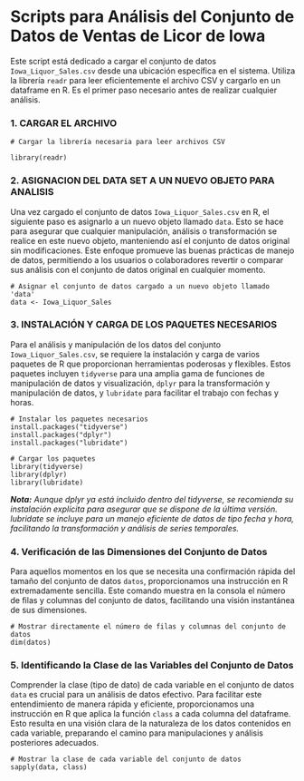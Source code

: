 # Scripts para Análisis del Conjunto de Datos de Ventas de Licor de Iowa

Este script está dedicado a cargar el conjunto de datos `Iowa_Liquor_Sales.csv` desde una ubicación específica en el sistema. Utiliza la librería `readr` para leer eficientemente el archivo CSV y cargarlo en un dataframe en R. Es el primer paso necesario antes de realizar cualquier análisis.

### 1. CARGAR EL ARCHIVO
```
# Cargar la librería necesaria para leer archivos CSV

library(readr)
```

### 2. ASIGNACION DEL DATA SET A UN NUEVO OBJETO PARA ANALISIS
Una vez cargado el conjunto de datos `Iowa_Liquor_Sales.csv` en R, el siguiente paso es asignarlo a un nuevo objeto llamado `data`. Esto se hace para asegurar que cualquier manipulación, análisis o transformación se realice en este nuevo objeto, manteniendo así el conjunto de datos original sin modificaciones. Este enfoque promueve las buenas prácticas de manejo de datos, permitiendo a los usuarios o colaboradores revertir o comparar sus análisis con el conjunto de datos original en cualquier momento.

```
# Asignar el conjunto de datos cargado a un nuevo objeto llamado 'data'
data <- Iowa_Liquor_Sales
```

### 3. INSTALACIÓN Y CARGA DE LOS PAQUETES NECESARIOS

Para el análisis y manipulación de los datos del conjunto `Iowa_Liquor_Sales.csv`, se requiere la instalación y carga de varios paquetes de R que proporcionan herramientas poderosas y flexibles. Estos paquetes incluyen `tidyverse` para una amplia gama de funciones de manipulación de datos y visualización, `dplyr` para la transformación y manipulación de datos, y `lubridate` para facilitar el trabajo con fechas y horas.

```
# Instalar los paquetes necesarios
install.packages("tidyverse")
install.packages("dplyr")
install.packages("lubridate")

# Cargar los paquetes
library(tidyverse)
library(dplyr)
library(lubridate)
```
***Nota:***
*Aunque dplyr ya está incluido dentro del tidyverse, se recomienda su instalación explícita para asegurar que se dispone de la última versión. lubridate se incluye para un manejo eficiente de datos de tipo fecha y hora, facilitando la transformación y análisis de series temporales.*

### 4. Verificación de las Dimensiones del Conjunto de Datos

Para aquellos momentos en los que se necesita una confirmación rápida del tamaño del conjunto de datos `datos`, proporcionamos una instrucción en R extremadamente sencilla. Este comando muestra en la consola el número de filas y columnas del conjunto de datos, facilitando una visión instantánea de sus dimensiones.

```
# Mostrar directamente el número de filas y columnas del conjunto de datos
dim(datos)
```
### 5. Identificando la Clase de las Variables del Conjunto de Datos

Comprender la clase (tipo de dato) de cada variable en el conjunto de datos `data` es crucial para un análisis de datos efectivo. Para facilitar este entendimiento de manera rápida y eficiente, proporcionamos una instrucción en R que aplica la función `class` a cada columna del dataframe. Esto resulta en una visión clara de la naturaleza de los datos contenidos en cada variable, preparando el camino para manipulaciones y análisis posteriores adecuados.

```
# Mostrar la clase de cada variable del conjunto de datos
sapply(data, class)
```



